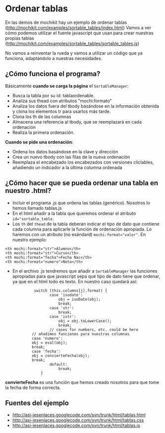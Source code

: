 # Ordenar tablas #

En las demos de mochikit hay un ejemplo de ordenar tablas (http://mochikit.com/examples/sortable_tables/index.html) Vamos a ver cómo podemos utilizar el fuente javascript que usan para crear nuestras propias tablas (http://mochikit.com/examples/sortable_tables/sortable_tables.js)

No vamos a reinventar la rueda y vamos a utilizar un código que ya funciona, adaptándolo a nuestras necesidades.

## ¿Cómo funciona el programa? ##

Básicamente **cuando se carga la página** el `SortableManager`:

  * Busca la tabla por su id: tablaordenable.
  * Analiza sus thead con atributos "mochi:formato"
  * Analiza los datos fuera del tbody basándose en la información obtenida y clona los elementos tr para usarlos más tarde.
  * Clona los th de las columnas
  * Almacena una referencia al tbody, que se reemplazará en cada ordenación
  * Realiza la primera ordenación.

**Cuando se pide una ordenación**:

  * Ordena los datos basándose en la clave y dirección
  * Crea un nuevo tbody con las filas de la nueva ordenación
  * Reemplaza el encabezado los encabezados con versiones cliclables, añadiendo un indicador a la última columna ordenada

## ¿Cómo hacer que se pueda ordenar una tabla en nuestro .html? ##
  * Incluir el programa .js que ordena las tablas (genérico). Nosotros lo hemos llamado tablas.js
  * En el html añadir a la tabla que queremos ordenar el atributo `id="sortable_table`.
  * Los `th` del `thead` de la tabla deberán indicar el tipo de dato que contiene cada columna para aplicarle la función de ordenación apropiada. Lo haremos con un atributo (no esándard) `mochi:format="valor"`. En nuestro ejemplo:
```
<th mochi:format="str">Alumno</th>
<th mochi:format="str">Curso</th>
<th mochi:format="fecha">Fecha Nac</th>
<th mochi:format="numero">Nota</th>
```
  * En el archivo .js tendremos que añadir a `SortableManager` las funciones apropiadas para que javascript sepa qué tipo de dato tiene que ordenar, ya que en el html todo es texto. En nuestro caso quedará así:
```
             switch (this.columns[j].format) {
                    case 'isodate':
                        obj = isoDate(obj);
                        break;
                    case 'str':
                        break;
                    case 'istr':
                        obj = obj.toLowerCase();
                        break;
                    // cases for numbers, etc. could be here
		    // añadimos funciones para nuestras columnas
		    case 'numero':
			obj = eval(obj);
			break;
		    case 'fecha':
			obj = convierteFecha(obj);
			break;
                    default:
                        break;
                }

```

**convierteFecha** es una función que hemos creado nosotros para que tome la fecha de forma correcta.

## Fuentes del ejemplo ##
  * http://asi-iesenlaces.googlecode.com/svn/trunk/html/tablas.html
  * http://asi-iesenlaces.googlecode.com/svn/trunk/html/tablas.css
  * http://asi-iesenlaces.googlecode.com/svn/trunk/html/tablas.js